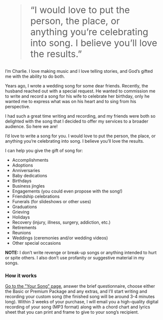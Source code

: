 <blockquote style="font-size: 30px">“I would love to put the person, the place, or anything you’re
celebrating into song. I believe you’ll love the results.”</blockquote>

I’m Charlie. I love making music and I love telling stories, and God’s gifted me with the ability to do both.

Years ago, I wrote a wedding song for some dear friends. Recently, the husband reached out with a special request. He wanted to commission me to write and record a song for his wife to celebrate her birthday, only he wanted me to express what was on his heart and to sing from his perspective.

I had such a great time writing and recording, and my friends were both so delighted with the song that I decided to offer my services to a broader audience. So here we are!

I’d love to write a song for you. I would love to put the person, the place, or anything you’re celebrating into song. I believe you’ll love the results.

I can help you give the gift of song for:

- Accomplishments
- Adoptions
- Anniversaries
- Baby dedications
- Birthdays
- Business jingles
- Engagements (you could even propose with the song!)
- Friendship celebrations
- Funerals (for slideshows or other uses)
- Graduations
- Grieving
- Holidays
- Recovery (injury, illness, surgery, addiction, etc.)
- Retirements
- Reunions
- Weddings (ceremonies and/or wedding videos)
- Other special occasions

**NOTE:** I don’t write revenge or break-up songs or anything intended to hurt or spite others. I also don’t use profanity or suggestive material in my songs.

### How it works

[Go to the "Your Song" page](/your-song), answer the brief questionnaire, choose either the Basic or Premium Package and any extras, and I’ll start writing and recording your custom song (the finished song will be around 3-4 minutes long). Within 3 weeks of your purchase, I will email you a high-quality digital recording of your song (MP3 format) along with a chord chart and lyrics sheet that you can print and frame to give to your song’s recipient.
